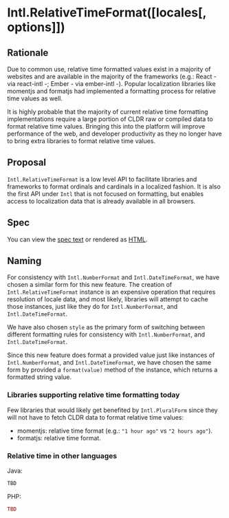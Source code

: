 # Intl.RelativeTimeFormat([locales[, options]])

## Rationale

Due to common use, relative time formatted values exist in a majority of websites and are available in the majority of the frameworks (e.g.: React - via react-intl -; Ember - via ember-intl -). Popular localization libraries like momentjs and formatjs had implemented a formatting process for relative time values as well.

It is highly probable that the majority of current relative time formatting implementations require a large portion of CLDR raw or compiled data to format relative time values. Bringing this into the platform will improve performance of the web, and developer productivity as they no longer have to bring extra libraries to format relative time values.

## Proposal

`Intl.RelativeTimeFormat` is a low level API to facilitate libraries and frameworks to format ordinals and cardinals in a localized fashion. It is also the first API under `Intl` that is not focused on formatting, but enables access to localization data that is already available in all browsers.

## Spec
You can view the [spec text](spec/relativetimeformat.html) or rendered as [HTML](https://rawgit.com/caridy/intl-relative-time-spec/master/index.html).

## Naming

For consistency with `Intl.NumberFormat` and `Intl.DateTimeFormat`, we have chosen a similar form for this new feature. The creation of `Intl.RelativeTimeFormat` instance is an expensive operation that requires resolution of locale data, and most likely, libraries will attempt to cache those instances, just like they do for `Intl.NumberFormat`, and `Intl.DateTimeFormat`.

We have also chosen `style` as the primary form of switching between different formatting rules for consistency with `Intl.NumberFormat`, and `Intl.DateTimeFormat`.

Since this new feature does format a provided value just like instances of `Intl.NumberFormat`, and `Intl.DateTimeFormat`, we have chosen the same form by provided a `format(value)` method of the instance, which returns a formatted string value.

### Libraries supporting relative time formatting today

Few libraries that would likely get benefited by `Intl.PluralForm` since they will not have to fetch CLDR data to format relative time values:

* momentjs: relative time format (e.g.: `"1 hour ago"` vs `"2 hours ago"`).
* formatjs: relative time format.

### Relative time in other languages

Java:

```java
TBD
```

PHP:

```php
TBD
```
